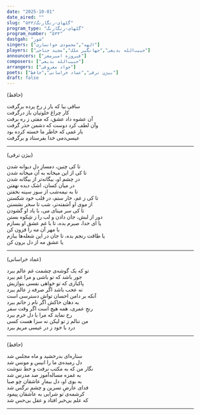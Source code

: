 ```yaml
---
date: "2025-10-01"
date_aired: ""
slug: "گلهای-رنگارنگ/۵۳۳"
program_type: "گلهای-رنگارنگ"
program_number: "۵۳۳"
dastgah: "شور"
singers: ["الهه","محمودی خوانساری"]
players: ["حبیب‌الله بدیعی","جهانگیر ملک","مجید جناحی"]
announcers: ["فیروزه امیرمعز"]
composers: ["حبیب‌الله بدیعی"]
arrangers: ["جواد معروفی"]
poets: ["بیژن ترقی","عماد خراسانی","حافظ"]
draft: false
---
```


(حافظ)

ساقی بیا که یار ز رخ پرده برگرفت  
کار چراغ خلوتیان باز درگرفت  
آن عشوه داد عشق، که مفتی ز ره برفت  
وآن لطف کرد دوست که دشمن حذر گرفت  
بار غمی که خاطر ما خسته کرده بود  
عیسی‌دمی خدا بفرستاد و برگرفت  

---

(بیژن ترقی)

تا کی چنین، دمسازِ دلِ دیوانه شدن  
تا کی از این میخانه به آن میخانه شدن  
در چشم او، بیگانه‌تر از بیگانه شدن  
در میان کسان، اشک دیده نهفتن  
تا به نیمه‌شب از سوز سینه نخفتن  
تا کی ز غم، خار ستم، در قلب خود شکستن  
از موی او آشفته‌تر، شب تا سحر نشستن  
تا کی سر مینای می، با یاد او گشودن  
دور از لبش، جان دادن و لب را ز شِکوه بستن  
یا ای خدا، صبرم بده، تا با غم عشق او بسازم  
یا مهر آن مه را فزون کن  
یا طاقت رنجم بده، تا جان در این شعله‌ها ببازم  
یا عشق مه از دل برون کن  

---

(عماد خراسانی)

تو که یک گوشه‌ی چشمت غم عالم ببرد  
جور باشد که تو باشی و مرا غم ببرد  
پاکبازی که تو خواهی نفسی بنوازیش  
نه عجب باشد اگر صرفه ز عالم ببرد  
آنکه بر دامن احسان تواش دسترسی است  
به دهان خاکش اگر نام ز حاتم ببرد  
رنجِ عمری، همه هیچ است اگر وقت سفر  
رخ نماید که مرا با دل خرم ببرد  
من ننالم ز تو لیکن نه سزا هست کسی  
درد با خود ز در عیسی مریم ببرد  

---

(حافظ)

ستاره‌ای بدرخشید و ماه مجلس شد  
دل رمیده‌ی ما را انیس و مونس شد  
نگار من که به مکتب نرفت و خط ننوشت  
به غمزه مساله‌آموز صد مدرس شد  
به بوی او، دل بیمارِ عاشقان چو صبا  
فدای عارضِ نسرین و چشمِ نرگس شد  
کرشمه‌ی تو شرابی به عاشقان پیمود  
که علم بی‌خبر افتاد و عقل بی‌حس شد

---